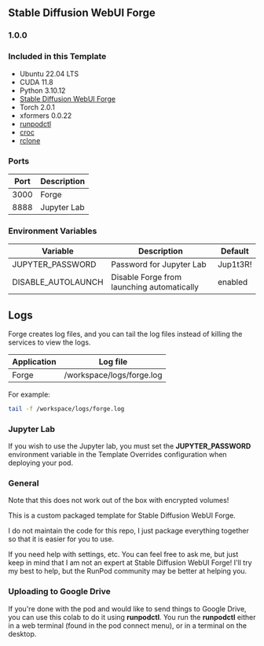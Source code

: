 ## Stable Diffusion WebUI Forge

### 1.0.0

### Included in this Template

* Ubuntu 22.04 LTS
* CUDA 11.8
* Python 3.10.12
* [Stable Diffusion WebUI Forge](
  https://github.com/lllyasviel/stable-diffusion-webui-forge)
* Torch 2.0.1
* xformers 0.0.22
* [runpodctl](https://github.com/runpod/runpodctl)
* [croc](https://github.com/schollz/croc)
* [rclone](https://rclone.org/)

### Ports

| Port | Description |
|------|-------------|
| 3000 | Forge       |
| 8888 | Jupyter Lab |

### Environment Variables

| Variable           | Description                                | Default  |
|--------------------|--------------------------------------------|----------|
| JUPYTER_PASSWORD   | Password for Jupyter Lab                   | Jup1t3R! |
| DISABLE_AUTOLAUNCH | Disable Forge from launching automatically | enabled  |

## Logs

Forge creates log files, and you can tail the log files
instead of killing the services to view the logs.

| Application | Log file                  |
|-------------|---------------------------|
| Forge       | /workspace/logs/forge.log |

For example:

```bash
tail -f /workspace/logs/forge.log
```

### Jupyter Lab

If you wish to use the Jupyter lab, you must set
the **JUPYTER_PASSWORD** environment variable in the
Template Overrides configuration when deploying
your pod.

### General

Note that this does not work out of the box with
encrypted volumes!

This is a custom packaged template for Stable Diffusion WebUI Forge.

I do not maintain the code for this repo,
I just package everything together so that it is
easier for you to use.

If you need help with settings, etc. You can feel free
to ask me, but just keep in mind that I am not an expert
at Stable Diffusion WebUI Forge! I'll try my best to help,
but the RunPod community may be better at helping you.

### Uploading to Google Drive

If you're done with the pod and would like to send
things to Google Drive, you can use this colab to do it
using **runpodctl**. You run the **runpodctl** either in
a web terminal (found in the pod connect menu), or
in a terminal on the desktop.